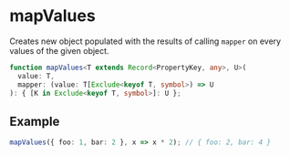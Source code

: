 # mapValues

Creates new object populated with the results of calling `mapper` on every values of the given object.

```typescript
function mapValues<T extends Record<PropertyKey, any>, U>(
  value: T,
  mapper: (value: T[Exclude<keyof T, symbol>) => U
): { [K in Exclude<keyof T, symbol>]: U };
```

## Example

```typescript
mapValues({ foo: 1, bar: 2 }, x => x * 2); // { foo: 2, bar: 4 }
```
